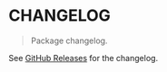 # CHANGELOG

> Package changelog.

See [GitHub Releases](https://github.com/stdlib-js/stats-base-dists-betaprime-variance/releases) for the changelog.
